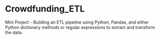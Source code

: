 # Crowdfunding_ETL
Mini Project - Building an ETL pipeline using Python, Pandas, and either Python dictionary methods or regular expressions to extract and transform the data.
